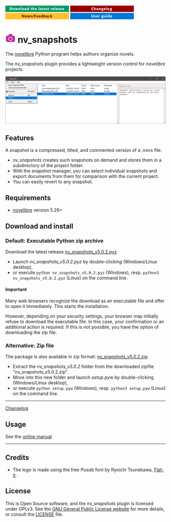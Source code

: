 [![Download the latest release](docs/img/download-button.png)](https://github.com/peter88213/nv_snapshots/raw/main/dist/nv_snapshots_v5.0.2.pyz)
[![Changelog](docs/img/changelog-button.png)](docs/changelog.md)
[![News/Feedback](docs/img/news-button.png)](https://github.com/peter88213/novelibre/discussions)
[![Online help](docs/img/help-button.png)](https://peter88213.github.io/nvhelp-en/nv_snapshots/)


# ![S](icons/snapshot.png) nv_snapshots

The [novelibre](https://github.com/peter88213/novelibre/) Python program helps authors organize novels.  

The *nv_snapshots* plugin provides a lightweight version control for *novelibre* projects. 

![Screenshot](docs/Screenshots/screen01.png)

## Features

A snapshot is a compressed, titled, and commented version of a *.novx* file.

- *nv_snapshots* creates such snapshots on demand and stores them 
  in a subdirectory of the project folder.
- With the snapshot manager, you can select individual snapshots and export documents from them 
  for comparison with the current project.
- You can easily revert to any snapshot.

## Requirements

- [novelibre](https://github.com/peter88213/novelibre/) version 5.29+

## Download and install

### Default: Executable Python zip archive

Download the latest release [nv_snapshots_v5.0.2.pyz](https://github.com/peter88213/nv_snapshots/raw/main/dist/nv_snapshots_v5.0.2.pyz)

- Launch *nv_snapshots_v5.0.2.pyz* by double-clicking (Windows/Linux desktop),
- or execute `python nv_snapshots_v5.0.2.pyz` (Windows), resp. `python3 nv_snapshots_v5.0.2.pyz` (Linux) on the command line.

#### Important

Many web browsers recognize the download as an executable file and offer to open it immediately. 
This starts the installation.

However, depending on your security settings, your browser may 
initially  refuse  to download the executable file. 
In this case, your confirmation or an additional action is required. 
If this is not possible, you have the option of downloading 
the zip file. 


### Alternative: Zip file

The package is also available in zip format: [nv_snapshots_v5.0.2.zip](https://github.com/peter88213/nv_snapshots/raw/main/dist/nv_snapshots_v5.0.2.zip)

- Extract the *nv_snapshots_v5.0.2* folder from the downloaded zipfile "nv_snapshots_v5.0.2.zip".
- Move into this new folder and launch *setup.pyw* by double-clicking (Windows/Linux desktop), 
- or execute `python setup.pyw` (Windows), resp. `python3 setup.pyw` (Linux) on the command line.

---

[Changelog](docs/changelog.md)

## Usage

See the [online manual](https://peter88213.github.io/nvhelp-en/nv_snapshots/)

---

## Credits

- The logo is made using the free *Pusab* font by Ryoichi Tsunekawa, [Flat-it](http://flat-it.com/).

## License

This is Open Source software, and the *nv_snapshots* plugin is licensed under GPLv3. See the
[GNU General Public License website](https://www.gnu.org/licenses/gpl-3.0.en.html) for more
details, or consult the [LICENSE](https://github.com/peter88213/nv_snapshots/blob/main/LICENSE) file.
